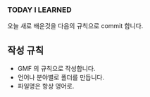 ### TODAY I LEARNED
오늘 새로 배운것을 다음의 규칙으로 commit 합니다.
## 작성 규칙
- GMF 의 규칙으로 작성합니다.
- 언어나 분야별로 폴더를 만듭니다.
- 파일명은 항상 영어로.